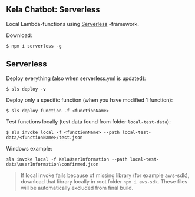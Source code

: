 Kela Chatbot: Serverless
------------------------

Local Lambda-functions using [Serverless](https://serverless.com/) -framework.

Download: 
```
$ npm i serverless -g
```


Serverless
----------

Deploy everything (also when serverless.yml is updated): 

```
$ sls deploy -v
```

Deploy only a specific function (when you have modified 1 function): 
```
$ sls deploy function -f <functionName>
```

Test functions locally (test data found from folder `local-test-data`):
```
$ sls invoke local -f <functionName> --path local-test-data/<functionName>/test.json
```
Windows example:
```
sls invoke local -f KelaUserInformation --path local-test-data\userInformation\confirmed.json
```
> If local invoke fails because of missing library (for example aws-sdk), download that 
> library locally in root folder `npm i aws-sdk`. These files will be automatically excluded 
> from final build.


